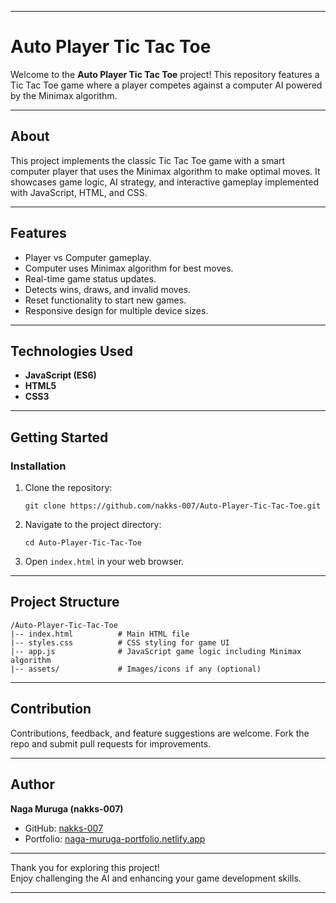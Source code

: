 ***

# Auto Player Tic Tac Toe

Welcome to the **Auto Player Tic Tac Toe** project! This repository features a Tic Tac Toe game where a player competes against a computer AI powered by the Minimax algorithm.

***

## About

This project implements the classic Tic Tac Toe game with a smart computer player that uses the Minimax algorithm to make optimal moves. It showcases game logic, AI strategy, and interactive gameplay implemented with JavaScript, HTML, and CSS.

***

## Features

- Player vs Computer gameplay.
- Computer uses Minimax algorithm for best moves.
- Real-time game status updates.
- Detects wins, draws, and invalid moves.
- Reset functionality to start new games.
- Responsive design for multiple device sizes.

***

## Technologies Used

- **JavaScript (ES6)**
- **HTML5**
- **CSS3**

***

## Getting Started

### Installation

1. Clone the repository:
   ```
   git clone https://github.com/nakks-007/Auto-Player-Tic-Tac-Toe.git
   ```
2. Navigate to the project directory:
   ```
   cd Auto-Player-Tic-Tac-Toe
   ```
3. Open `index.html` in your web browser.

***

## Project Structure

```
/Auto-Player-Tic-Tac-Toe
|-- index.html          # Main HTML file
|-- styles.css          # CSS styling for game UI
|-- app.js              # JavaScript game logic including Minimax algorithm
|-- assets/             # Images/icons if any (optional)
```

***

## Contribution

Contributions, feedback, and feature suggestions are welcome. Fork the repo and submit pull requests for improvements.

***

## Author

**Naga Muruga (nakks-007)**

- GitHub: [nakks-007](https://github.com/nakks-007)
- Portfolio: [naga-muruga-portfolio.netlify.app](https://naga-muruga-portfolio.netlify.app/)

***

Thank you for exploring this project!  
Enjoy challenging the AI and enhancing your game development skills.

***
